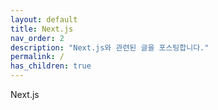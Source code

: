 ```yaml
---
layout: default
title: Next.js
nav_order: 2
description: "Next.js와 관련된 글을 포스팅합니다."
permalink: /
has_children: true
---
```

Next.js